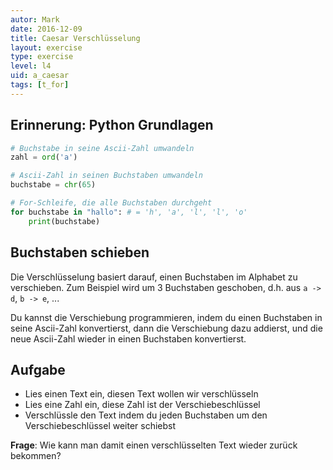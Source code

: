 ```yaml
---
autor: Mark  
date: 2016-12-09
title: Caesar Verschlüsselung
layout: exercise
type: exercise
level: l4
uid: a_caesar
tags: [t_for]
---
```


## Erinnerung: Python Grundlagen

```python
# Buchstabe in seine Ascii-Zahl umwandeln
zahl = ord('a')

# Ascii-Zahl in seinen Buchstaben umwandeln
buchstabe = chr(65)

# For-Schleife, die alle Buchstaben durchgeht
for buchstabe in "hallo": # = 'h', 'a', 'l', 'l', 'o'
    print(buchstabe)    
```

## Buchstaben schieben

Die Verschlüsselung basiert darauf, einen Buchstaben im Alphabet zu verschieben.
Zum Beispiel wird um 3 Buchstaben geschoben, d.h. aus `a -> d`, `b -> e`, ...

Du kannst die Verschiebung programmieren, indem du einen Buchstaben in seine Ascii-Zahl konvertierst,
dann die Verschiebung dazu addierst, und die neue Ascii-Zahl wieder in einen Buchstaben konvertierst.

## Aufgabe
- Lies einen Text ein, diesen Text wollen wir verschlüsseln
- Lies eine Zahl ein, diese Zahl ist der Verschiebeschlüssel
- Verschlüssle den Text indem du jeden Buchstaben um den Verschiebeschlüssel weiter schiebst

**Frage**: Wie kann man damit einen verschlüsselten Text wieder zurück bekommen?
